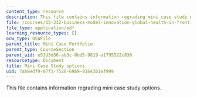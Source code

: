 ```yaml
---
content_type: resource
description: This file contains information regrading mini case study options.
file: /courses/15-232-business-model-innovation-global-health-in-frontier-markets-fall-2013/7ab9edf907f1752069b981643b1af999_MIT15_232F13_OptMinCaseStu.pdf
file_type: application/pdf
learning_resource_types: []
ocw_type: OCWFile
parent_title: Mini Case Portfolio
parent_type: CourseSection
parent_uid: e53d3d56-ab3c-0bd5-9819-a1795522c836
resourcetype: Document
title: Mini Case Study options
uid: 7ab9edf9-07f1-7520-69b9-81643b1af999
---
```

This file contains information regrading mini case study options.